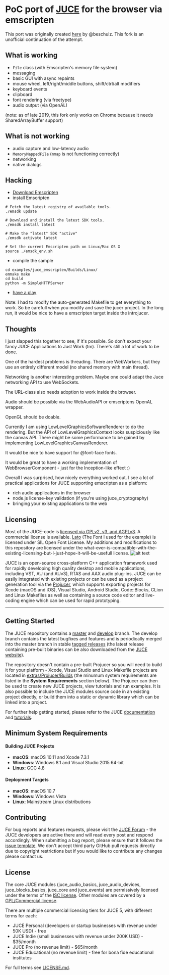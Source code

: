 # PoC port of [JUCE](http://www.juce.com/) for the browser via emscripten

This port was originally created [here](https://github.com/beschulz/juce_emscripten) by @beschulz. This fork is an unofficial continuation of the attempt.

## What is working
- `File` class (with Emscripten's memory file system)
- messaging
- basic GUI with async repaints
- mouse wheel, left/right/middle buttons, shift/ctrl/alt modifiers
- keyboard events
- clipboard
- font rendering (via freetype)
- audio output (via OpenAL)

(note: as of late 2019, this fork only works on Chrome because it needs SharedArrayBuffer support)

## What is not working
- audio capture and low-latency audio
- `MemoryMappedFile` (`mmap` is not functioning correctly)
- networking
- native dialogs

## Hacking

- [Download Emscripten](http://kripken.github.io/emscripten-site/docs/getting_started/downloads.html)
- install Emscripten
```shell
# Fetch the latest registry of available tools.
./emsdk update

# Download and install the latest SDK tools.
./emsdk install latest

# Make the "latest" SDK "active"
./emsdk activate latest

# Set the current Emscripten path on Linux/Mac OS X
source ./emsdk_env.sh
```

- compile the sample
```shell
cd examples/juce_emscripten/Builds/Linux/
emmake make
cd build
python -m SimpleHTTPServer
```
- [have a play](http://127.0.0.1:8000)

Note: I had to modify the auto-generated Makefile to get everything to work. So be carefull when you modify and save the jucer project. In the long run, it would be nice to have a emscripten target inside the introjucer.

## Thoughts

I just slapped this together to see, if it's possible. So don't expect your fancy JUCE Applications to Just Work (tm). There's still a lot of work to be done.

One of the hardest problems is threading. There are WebWorkers, but they use an entirely different model (no shared memory with main thread).

Networking is another interesting problem. Maybe one could adapt the Juce networking API to use WebSockets.

The URL-class also needs adoption to work inside the browser.

Audio should be possible via the WebAudioAPI or emscriptens OpenAL wrapper.

OpenGL should be doable.

Currently I am using LowLevelGraphicsSoftwareRenderer to do the rendering. But the API of LowLevelGraphicsContext looks suspiciously like the canvas API. There might be some performance to be gained by implementing LowLevelGraphicsCanvasRenderer.

It would be nice to have support for @font-face fonts.

It would be great to have a working implementation of WebBrowserComponent - just for the Inception-like effect :) 

Overall I was surprised, how nicely everything worked out. I see a lot of practical applications for JUCE supporting emscripten as a platform:
  - rich audio applications in the browser
  - node.js license-key validation (if you're using juce_cryptography)
  - bringing your existing applications to the web


## Licensing

Most of the JUCE-code is [licensed via GPLv2, v3, and AGPLv3](https://github.com/julianstorer/JUCE). A commercial license is available.
[Lato](http://www.latofonts.com/lato-free-fonts/) (The Font I used for the example) is licensed under SIL Open Font License.
My additions and modifications to this repository are licensed under the what-ever-is-compatible-with-the-existing-licensing-but-I-just-hope-it-will-be-usefull license.
![alt text](https://d30pueezughrda.cloudfront.net/juce/JUCE_banner.png "JUCE")

JUCE is an open-source cross-platform C++ application framework used for rapidly
developing high quality desktop and mobile applications, including VST, AU (and AUv3),
RTAS and AAX audio plug-ins. JUCE can be easily integrated with existing projects or can
be used as a project generation tool via the [Projucer](https://juce.com/discover/projucer),
which supports exporting projects for Xcode (macOS and iOS), Visual Studio, Android Studio,
Code::Blocks, CLion and Linux Makefiles as well as containing a source code editor and
live-coding engine which can be used for rapid prototyping.

---

## Getting Started
The JUCE repository contains a [master](https://github.com/weareroli/JUCE/tree/master)
and [develop](https://github.com/weareroli/JUCE/tree/develop) branch. The develop branch
contains the latest bugfixes and features and is periodically merged into the master
branch in stable [tagged releases](https://github.com/WeAreROLI/JUCE/releases)
(the latest release containing pre-built binaries can be also downloaded from the
[JUCE website](https://shop.juce.com/get-juce)).

The repository doesn't contain a pre-built Projucer so you will need to build it
for your platform - Xcode, Visual Studio and Linux Makefile projects are located in
[extras/Projucer/Builds](/extras/Projucer/Builds)
(the minumum system requirements are listed in the __System Requirements__ section below).
The Projucer can then be used to create new JUCE projects, view tutorials and run examples.
It is also possible to include the JUCE modules source code in an existing project directly,
or build them into a static or dynamic library which can be linked into a project.

For further help getting started, please refer to the JUCE
[documentation](https://juce.com/learn/documentation) and
[tutorials](https://juce.com/learn/tutorials).

## Minimum System Requirements
#### Building JUCE Projects
- __macOS__: macOS 10.11 and Xcode 7.3.1
- __Windows__: Windows 8.1 and Visual Studio 2015 64-bit
- __Linux__: GCC 4.8

#### Deployment Targets
- __macOS__: macOS 10.7
- __Windows__: Windows Vista
- __Linux__: Mainstream Linux distributions

## Contributing
For bug reports and features requests, please visit the [JUCE Forum](https://forum.juce.com/) -
the JUCE developers are active there and will read every post and respond accordingly. When
submitting a bug report, please ensure that it follows the
[issue template](/.github/ISSUE_TEMPLATE.txt).
We don't accept third party GitHub pull requests directly due to copyright restrictions
but if you would like to contribute any changes please contact us.

## License
The core JUCE modules (juce_audio_basics, juce_audio_devices, juce_blocks_basics, juce_core
and juce_events) are permissively licensed under the terms of the
[ISC license](http://www.isc.org/downloads/software-support-policy/isc-license/).
Other modules are covered by a
[GPL/Commercial license](https://www.gnu.org/licenses/gpl-3.0.en.html).

There are multiple commercial licensing tiers for JUCE 5, with different terms for each:
- JUCE Personal (developers or startup businesses with revenue under 50K USD) - free
- JUCE Indie (small businesses with revenue under 200K USD) - $35/month
- JUCE Pro (no revenue limit) - $65/month
- JUCE Educational (no revenue limit) - free for bona fide educational institutes

For full terms see [LICENSE.md](LICENSE.md).
